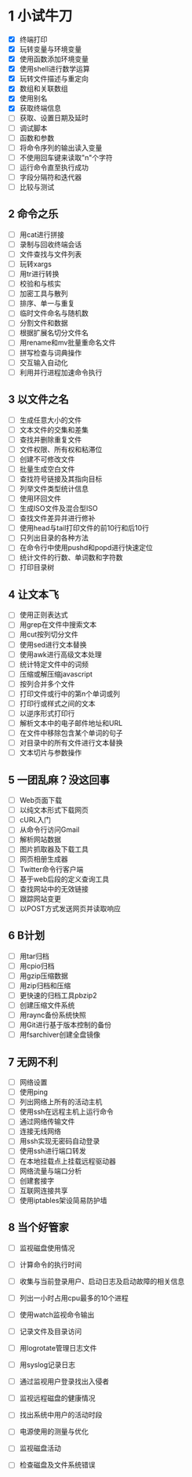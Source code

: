 # 1 小试牛刀

* [x] 终端打印
* [x] 玩转变量与环境变量
* [x] 使用函数添加环境变量
* [x] 使用shell进行数学运算
* [x] 玩转文件描述与重定向
* [x] 数组和关联数组
* [x] 使用别名
* [x] 获取终端信息
* [ ] 获取、设置日期及延时
* [ ] 调试脚本
* [ ] 函数和参数
* [ ] 将命令序列的输出读入变量
* [ ] 不使用回车键来读取"n"个字符
* [ ] 运行命令直至执行成功
* [ ] 字段分隔符和迭代器
* [ ] 比较与测试

## 2 命令之乐

* [ ] 用cat进行拼接
* [ ] 录制与回收终端会话
* [ ] 文件查找与文件列表
* [ ] 玩转xargs
* [ ] 用tr进行转换
* [ ] 校验和与核实
* [ ] 加密工具与散列
* [ ] 排序、单一与重复
* [ ] 临时文件命名与随机数
* [ ] 分割文件和数据
* [ ] 根据扩展名切分文件名
* [ ] 用rename和mv批量重命名文件
* [ ] 拼写检查与词典操作
* [ ] 交互输入自动化
* [ ] 利用并行进程加速命令执行

## 3 以文件之名

* [ ] 生成任意大小的文件
* [ ] 文本文件的交集和差集
* [ ] 查找并删除重复文件
* [ ] 文件权限、所有权和粘滞位
* [ ] 创建不可修改文件
* [ ] 批量生成空白文件
* [ ] 查找符号链接及其指向目标
* [ ] 列举文件类型统计信息
* [ ] 使用环回文件
* [ ] 生成ISO文件及混合型ISO
* [ ] 查找文件差异并进行修补
* [ ] 使用head与tail打印文件的前10行和后10行
* [ ] 只列出目录的各种方法
* [ ] 在命令行中使用pushd和popd进行快速定位
* [ ] 统计文件的行数、单词数和字符数
* [ ] 打印目录树

## 4 让文本飞

* [ ] 使用正则表达式
* [ ] 用grep在文件中搜索文本
* [ ] 用cut按列切分文件
* [ ] 使用sed进行文本替换
* [ ] 使用awk进行高级文本处理
* [ ] 统计特定文件中的词频
* [ ] 压缩或解压缩javascript
* [ ] 按列合并多个文件
* [ ] 打印文件或行中的第n个单词或列
* [ ] 打印行或样式之间的文本
* [ ] 以逆序形式打印行
* [ ] 解析文本中的电子邮件地址和URL
* [ ] 在文件中移除包含某个单词的句子
* [ ] 对目录中的所有文件进行文本替换
* [ ] 文本切片与参数操作

## 5 一团乱麻？没这回事

* [ ] Web页面下载
* [ ] 以纯文本形式下载网页
* [ ] cURL入门
* [ ] 从命令行访问Gmail
* [ ] 解析网站数据
* [ ] 图片抓取器及下载工具
* [ ] 网页相册生成器
* [ ] Twitter命令行客户端
* [ ] 基于web后段的定义查询工具
* [ ] 查找网站中的无效链接
* [ ] 跟踪网站变更
* [ ] 以POST方式发送网页并读取响应

## 6 B计划

* [ ] 用tar归档
* [ ] 用cpio归档
* [ ] 用gzip压缩数据
* [ ] 用zip归档和压缩
* [ ] 更快速的归档工具pbzip2
* [ ] 创建压缩文件系统
* [ ] 用raync备份系统快照
* [ ] 用Git进行基于版本控制的备份
* [ ] 用fsarchiver创建全盘镜像

## 7 无网不利

* [ ] 网络设置
* [ ] 使用ping
* [ ] 列出网络上所有的活动主机
* [ ] 使用ssh在远程主机上运行命令
* [ ] 通过网络传输文件
* [ ] 连接无线网络
* [ ] 用ssh实现无密码自动登录
* [ ] 使用ssh进行端口转发
* [ ] 在本地挂载点上挂载远程驱动器
* [ ] 网络流量与端口分析
* [ ] 创建套接字
* [ ] 互联网连接共享
* [ ] 使用iptables架设简易防护墙

## 8 当个好管家

* [ ] 监视磁盘使用情况
* [ ] 计算命令的执行时间
* [ ] 收集与当前登录用户、启动日志及启动故障的相关信息
* [ ] 列出一小时占用cpu最多的10个进程
* [ ] 使用watch监视命令输出
* [ ] 记录文件及目录访问
* [ ] 用logrotate管理日志文件
* [ ] 用syslog记录日志
* [ ] 通过监视用户登录找出入侵者
* [ ] 监视远程磁盘的健康情况
* [ ] 找出系统中用户的活动时段
* [ ] 电源使用的测量与优化
* [ ] 监视磁盘活动
* [ ] 检查磁盘及文件系统错误

